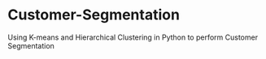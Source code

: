# Customer-Segmentation
Using K-means and Hierarchical Clustering in Python to perform Customer Segmentation
